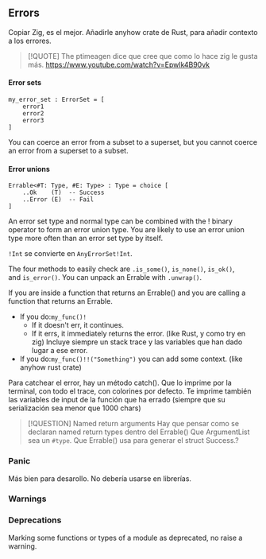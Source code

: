 ## Errors

Copiar Zig, es el mejor.
Añadirle anyhow crate de Rust, para añadir contexto a los errores.

>[!QUOTE]
>The ptimeagen dice que cree que como lo hace zig le gusta más.
> https://www.youtube.com/watch?v=Epwlk4B90vk


#### Error sets

```
my_error_set : ErrorSet = [
	error1
	error2
	error3
]
```

You can coerce an error from a subset to a superset, but you cannot coerce an error from a superset to a subset.


#### Error unions

```
Errable<#T: Type, #E: Type> : Type = choice [
	..Ok    (T)  -- Success
	..Error (E)  -- Fail
]
```

An error set type and normal type can be combined with the ! binary operator to form an error union type. You are likely to use an error union type more often than an error set type by itself.

`!Int` se convierte en `AnyErrorSet!Int`.


The four methods to easily check are `.is_some()`, `is_none()`, `is_ok()`, and `is_error()`.
You can unpack an Errable with `.unwrap()`.


If you are inside a function that returns an Errable() and you are calling a function that returns an Errable.

- If you do:`my_func()!`
	- If it doesn't err, it continues.
	- If it errs, it immediately returns the error. (like Rust, y como try en zig)
		Incluye siempre un stack trace y las variables que han dado lugar a ese error.
- If you do:`my_func()!!("Something")` you can add some context. (like anyhow rust crate)


Para catchear el error, hay un método catch(). Que lo imprime por la terminal, con todo el trace, con colorines por defecto. Te imprime también las variables de input de la función que ha errado (siempre que su serialización sea menor que 1000 chars)

>[!QUESTION] Named return arguments
>Hay que pensar como se declaran named return types dentro del Errable()
>Que ArgumentList sea un  `#type`. Que Errable() usa para generar el struct Success.?




### Panic

Más bien para desarollo.
No debería usarse en librerías.

### Warnings


### Deprecations

Marking some functions or types of a module as deprecated, no raise a warning.
